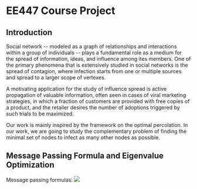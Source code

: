 # EE447 Course Project

## Introduction
Social network -- modeled as a graph of relationships and interactions within a group of individuals -- plays a fundamental role as a medium for the spread of information, ideas, and influence among ites members. One of the primary phenomena that is extensively studied in social networks is the spread of contagion, where infection starts from one or multiple sources and spread to a larger scope of vertexes.

A motivating application for the study of influence spread is active propagation of valuable information, often seen in cases of viral marketing strategies, in which a fraction of customers are provided with free copies of a product, and the retailer desires the number of adoptions triggered by such trials to be maximized.

Our work is mainly inspired by the framework on the optimal percolation. In our work, we are going to study the complementary problem of finding the minimal set of nodes to infect as many other nodes as possible.

## Message Passing Formula and Eigenvalue Optimization
Message passing formulas:
<img src="http://www.forkosh.com/mathtex.cgi? x^2+y^2=1">
